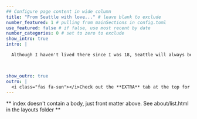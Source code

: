 ```yaml
---
## Configure page content in wide column
title: "From Seattle with love..." # leave blank to exclude
number_featured: 1 # pulling from mainSections in config.toml
use_featured: false # if false, use most recent by date
number_categories: 0 # set to zero to exclude
show_intro: true
intro: |

  Although I haven't lived there since I was 18, Seattle will always be my hometown. Growing up in the Pacific Northwest I learned early to enjoy a nice romp out in nature, that a little rain never hurt nobody, and that Starbucks does not equal coffee.
  


show_outro: true
outro: |
  <i class="fas fa-sun"></i>Check out the **EXTRA** tab at the top for recent updates and links in the sidebar to learn more about some of my interests outside of astronomy. 
---
```


** index doesn't contain a body, just front matter above.
See about/list.html in the layouts folder **